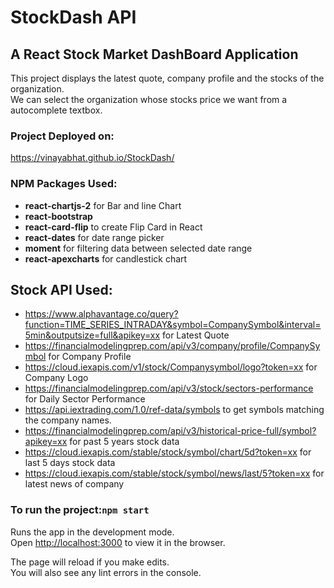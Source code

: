 # StockDash API

## A React Stock Market DashBoard Application

This project displays the latest quote, company profile and the stocks of the organization.<br/>
We can select the organization whose stocks price we want from a autocomplete textbox.

### Project Deployed on:
https://vinayabhat.github.io/StockDash/

### NPM Packages Used:
- **react-chartjs-2** for Bar and line Chart
- **react-bootstrap**
- **react-card-flip** to create Flip Card in React
- **react-dates** for date range picker
- **moment** for filtering data between selected date range
- **react-apexcharts** for candlestick chart


## Stock API Used:
- https://www.alphavantage.co/query?function=TIME_SERIES_INTRADAY&symbol=CompanySymbol&interval=5min&outputsize=full&apikey=xx for Latest Quote 
- https://financialmodelingprep.com/api/v3/company/profile/CompanySymbol for Company Profile
- https://cloud.iexapis.com/v1/stock/Companysymbol/logo?token=xx for Company Logo
- https://financialmodelingprep.com/api/v3/stock/sectors-performance for Daily Sector Performance
- https://api.iextrading.com/1.0/ref-data/symbols to get symbols matching the company names.
- https://financialmodelingprep.com/api/v3/historical-price-full/symbol?apikey=xx for past 5 years stock data
- https://cloud.iexapis.com/stable/stock/symbol/chart/5d?token=xx for last 5 days stock data
- https://cloud.iexapis.com/stable/stock/symbol/news/last/5?token=xx for latest news of company

### To run the project:`npm start`

Runs the app in the development mode.<br />
Open [http://localhost:3000](http://localhost:3000) to view it in the browser.

The page will reload if you make edits.<br />
You will also see any lint errors in the console.





